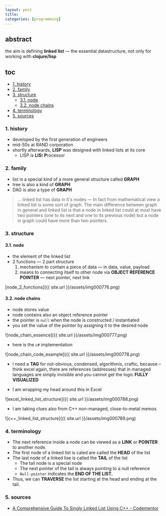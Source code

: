 ```yaml
---
layout: post
title:
categories: [programming]
---
```

## abstract

the aim is defining **linked list** — the essential datastructure, not only for working with **clojure/lisp**

## toc
<!-- TOC -->

- [1. history](#1-history)
- [2. family](#2-family)
- [3. structure](#3-structure)
    - [3.1. node](#31-node)
    - [3.2. node chains](#32-node-chains)
- [4. terminology](#4-terminology)
- [5. sources](#5-sources)

<!-- /TOC -->


### 1. history
* developed by the first generation of engineers
* mid-50s at RAND corporation
* shortly afterwards, **LISP** was designed with linked lists at its core
    * LISP is **LIS**t **P**rocessor

### 2. family
* list is a special kind of a more general structure called **GRAPH**
* tree is also a kind of **GRAPH**
* DAG is also a type of **GRAPH**

>... linked list has data in it's nodes — In fact from mathematical view a linked list is some sort of graph. The main difference between graph in general and linked list is that a node in linked list could at most have two pointers (one to its next and one to its previous node) but a node in graph could have more than two pointers.

### 3. structure
#### 3.1. node
* the element of the linked list
* 2 functions — 2 part structure
    1. mechanism to contain a piece of data — in data, value, payload
    2. means to connecting itself to other node via **OBJECT REFERENCE POINTER** — next pointer, next link

[node_2_functions]({{ site.url }}/assets/img000776.png)

#### 3.2. node chains
* node stores value
* node contains also an object reference pointer
* the pointer is `null` when the node is constructed / instantiated
* you set the value of the pointer by assigning it to the desired node

![node_chain_essence]({{ site.url }}/assets/img000777.png)

* here is the `c#` implementation

![node_chain_code_example]({{ site.url }}/assets/img000778.png)

* I need a **TAG** for not-obvious, condensed, algorithmis, craftic, because – think excel again, there are references (addresses) that in managed languages are simply invisible and you cannot get the logic **FULLY VISUALIZED**

* I am wrapping my head around this in Excel

![excel_linked_list_structure]({{ site.url }}/assets/img000788.png)

* I am taking clues also from C++ non-managed, close-to-metal memos

![c++_linked_list_structure]({{ site.url }}/assets/img000789.png)

### 4. terminology
* The next reference inside a node can be viewed as a **LINK** or **POINTER** to another node.
* The first node of a linked list is caled are called the **HEAD** of the list
* The last node of a linked lise is called the **TAIL** of the list 
    * The tail node is a special node
    * The next pointer of the tail is always pointing to a null reference
    * `Null-pointer` indicates the **END OF THE LIST.**
* Thus, we can **TRAVERSE** the list starting at the head and ending at the tail. 

### 5. sources
* [A Comprehensive Guide To Singly Linked List Using C++ - Codementor](https://www.codementor.io/@codementorteam/a-comprehensive-guide-to-implementation-of-singly-linked-list-using-c_plus_plus-ondlm5azr)
